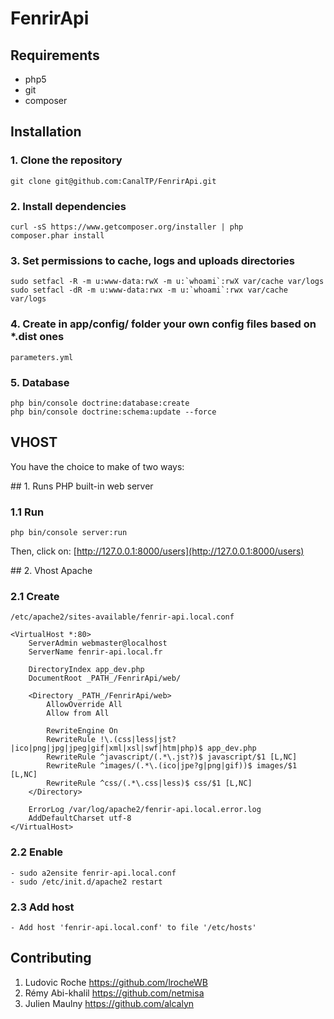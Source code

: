 FenrirApi
======

Requirements
-------------

- php5
- git
- composer

Installation
-------------

### 1. Clone the repository

    git clone git@github.com:CanalTP/FenrirApi.git

### 2. Install dependencies

    curl -sS https://www.getcomposer.org/installer | php
    composer.phar install

### 3. Set permissions to cache, logs and uploads directories

    sudo setfacl -R -m u:www-data:rwX -m u:`whoami`:rwX var/cache var/logs
    sudo setfacl -dR -m u:www-data:rwx -m u:`whoami`:rwx var/cache var/logs

### 4. Create in app/config/ folder your own config files based on *.dist ones

    parameters.yml

### 5. Database

    php bin/console doctrine:database:create
    php bin/console doctrine:schema:update --force

VHOST
------


You have the choice to make of two ways:

## 1. Runs PHP built-in web server

### 1.1 Run

    php bin/console server:run

Then, click on: [http://127.0.0.1:8000/users](http://127.0.0.1:8000/users)

## 2. Vhost Apache

### 2.1 Create

    /etc/apache2/sites-available/fenrir-api.local.conf

    <VirtualHost *:80>
        ServerAdmin webmaster@localhost
        ServerName fenrir-api.local.fr 

        DirectoryIndex app_dev.php
        DocumentRoot _PATH_/FenrirApi/web/

        <Directory _PATH_/FenrirApi/web>
            AllowOverride All
            Allow from All

            RewriteEngine On
            RewriteRule !\.(css|less|jst?|ico|png|jpg|jpeg|gif|xml|xsl|swf|htm|php)$ app_dev.php
            RewriteRule ^javascript/(.*\.jst?)$ javascript/$1 [L,NC]
            RewriteRule ^images/(.*\.(ico|jpe?g|png|gif))$ images/$1 [L,NC]
            RewriteRule ^css/(.*\.css|less)$ css/$1 [L,NC]
        </Directory>

        ErrorLog /var/log/apache2/fenrir-api.local.error.log
        AddDefaultCharset utf-8
    </VirtualHost>


### 2.2 Enable

    - sudo a2ensite fenrir-api.local.conf
    - sudo /etc/init.d/apache2 restart


### 2.3 Add host

    - Add host 'fenrir-api.local.conf' to file '/etc/hosts'

Contributing
-------------

1. Ludovic Roche <https://github.com/lrocheWB>
2. Rémy Abi-khalil <https://github.com/netmisa>
3. Julien Maulny <https://github.com/alcalyn>
